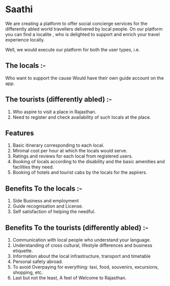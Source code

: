 # Saathi

We are creating a platform to offer social
concierge services for the differently abled
world travellers delivered by local people.
On our platform you can find a localite ,
who is delighted to support and enrich
your travel experience locally.


Well, we would execute our platform for both
the user types, i.e.

## The locals :-

Who want to support the cause
Would have their own guide account
on the app.

## The tourists (differently abled) :-

1. Who aspire to visit a place in
Rajasthan.
2. Need to register and check
availability of such locals at the place.

## Features

1. Basic itinerary corresponding to each local.
2. Minimal cost per hour at which the locals
would serve.
3. Ratings and reviews for each local from
registered users.
4. Booking of locals according to the disability
and the basic amenities and facilities they
need.
5. Booking of hotels and tourist cabs by the
locals for the aspirers.

## Benefits To the locals :-

1. Side Business and employment
2. Guide recognisation and License.
3. Self satisfaction of helping the needful.

## Benefits To the tourists (differently abled) :-

1. Communication with local people who understand your
language.
2. Understanding of cross cultural, lifestyle differences and
business etiquette.
3. Information about the local infrastructure, transport and
timetable
4. Personal safety abroad.
5. To avoid Overpaying for everything: taxi, food, souvenirs,
excursions, shopping, etc.
6. Last but not the least, A feel of Welcome to Rajasthan.
